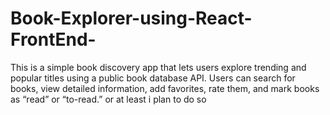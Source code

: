 # Book-Explorer-using-React-FrontEnd-
This is a simple book discovery app that lets users explore trending and popular titles using a public book database API. Users can search for books, view detailed information, add favorites, rate them, and mark books as “read” or “to-read.” or at least i plan to do so
